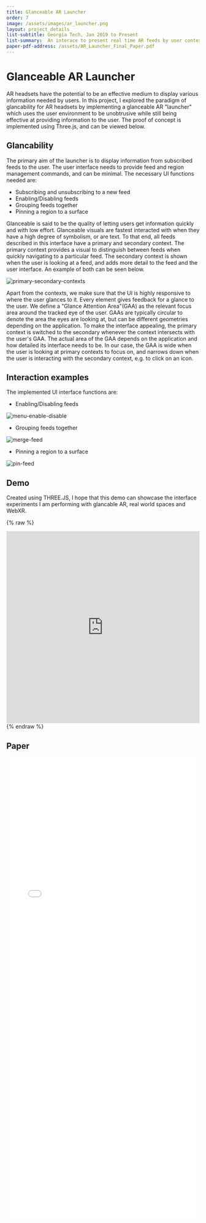 ```yaml
---
title: Glanceable AR Launcher
order: 7
image: /assets/images/ar_launcher.png
layout: project_details
list-subtitle: Georgia Tech, Jan 2019 to Present
list-summary:  An interace to present real time AR feeds by user context and environment
paper-pdf-address: /assets/AR_Launcher_Final_Paper.pdf
---
```


# Glanceable AR Launcher

AR headsets have the potential to be an effective medium to display various information needed by users. In this project, I explored the paradigm of glancability for AR headsets by implementing a glanceable AR "launcher" which uses the user environment to be unobtrusive while still being effective at providing information to the user. The proof of concept is implemented using Three.js, and can be viewed below.

## Glancability

The primary aim of the launcher is to display information from subscribed feeds to the user. The user interface needs to provide feed and region management commands, and can be minimal. The necessary UI functions needed are:

* Subscribing and unsubscribing to a new feed
* Enabling/Disabling feeds
* Grouping feeds together
* Pinning a region to a surface

Glanceable is said to be the quality of letting users get information quickly and with low effort. Glanceable visuals are fastest interacted with when they have a high degree of symbolism, or are text. To that end, all feeds described in this interface have a primary and secondary context. The primary context provides a visual to distinguish between feeds when quickly navigating to a particular feed. The secondary context is shown when the user is looking at a feed, and adds more detail to the feed and the user interface. An example of both can be seen below.

![primary-secondary-contexts](/assets/images/contexts.gif)

Apart from the contexts, we make sure that the UI is highly responsive to where the user glances to it. Every element gives feedback for a glance to the user. We define a "Glance Attention Area"(GAA) as the relevant focus area around the tracked eye of the user. GAAs are typically circular to denote the area the eyes are looking at, but can be different geometries depending on the application. To make the interface appealing, the primary context is switched to the secondary whenever the context intersects with the user's GAA. The actual area of the GAA depends on the application and how detailed its interface needs to be. In our case, the GAA is wide when the user is looking at primary contexts to focus on, and narrows down when the user is interacting with the secondary context, e.g. to click on an icon.

## Interaction examples

The implemented UI interface functions are:

* Enabling/Disabling feeds

![menu-enable-disable](/assets/images/menu_select.gif)

* Grouping feeds together

![merge-feed](/assets/images/merging.gif)

* Pinning a region to a surface

![pin-feed](/assets/images/pinning.gif)

## Demo

Created using THREE.JS, I hope that this demo can showcase the interface experiments I am performing with glancable AR, real world spaces and WebXR.

{% raw %}
<iframe frameborder="no" border="0" marginwidth="0" marginheight="0" width="100%" height="500px" src="https://khushman1.gitlab.io/spacefeed/"></iframe>
{% endraw %}

## Paper

<object data="{{ page.paper-pdf-address }}" type="application/pdf" width="100%" height="1200px">
<iframe src="{{ page.paper-pdf-address }}" style="border: none;" width="100%" height="1200px">
This browser does not support PDFs. Please download the PDF to view it: <a href="{{ page.paper-pdf-address }}">Download PDF</a>
</iframe>
</object>
